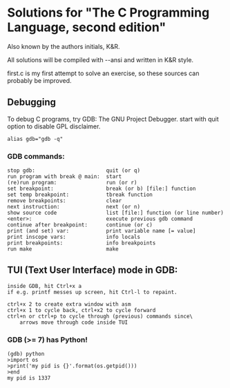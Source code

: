 # Solutions for "The C Programming Language, second edition"
Also known by the authors initials, K&R.

All solutions will be compiled with --ansi and written in K&R style.

first.c is my first attempt to solve an exercise, so these sources can probably be improved.

## Debugging
To debug C programs, try GDB: The GNU Project Debugger.
start with quit option to disable GPL disclaimer.
```
alias gdb="gdb -q"
```

### GDB commands:
```
stop gdb:                       quit (or q)
run program with break @ main:  start
(re)run program:                run (or r)
set breakpoint:                 break (or b) [file:] function
set temp breakpoint:            tbreak function
remove breakpoints:             clear
next instruction:               next (or n)
show source code                list [file:] function (or line number)
<enter>:                        execute previous gdb command
continue after breakpoint:      continue (or c)
print (and set) var:            print variable name [= value] 
print inscope vars:             info locals
print breakpoints:              info breakpoints
run make                        make
```

## TUI (Text User Interface) mode in GDB:
```
inside GDB, hit Ctrl+x a
if e.g. printf messes up screen, hit Ctrl-l to repaint.

ctrl+x 2 to create extra window with asm
ctrl+x 1 to cycle back, ctrl+x2 to cycle forward
ctrl+n or ctrl+p to cycle through (previous) commands since\
    arrows move through code inside TUI
```

### GDB (>= 7) has Python!
```
(gdb) python
>import os
>print('my pid is {}'.format(os.getpid()))
>end
my pid is 1337
```
